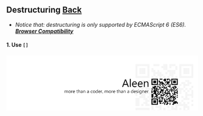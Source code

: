 ## Destructuring [**Back**](./../README.md)

- *Notice that: destructuring is only supported by ECMAScript 6 (ES6). [**Browser Compatibility**](https://developer.mozilla.org/en-US/docs/Web/JavaScript/Reference/Operators/Spread_operator#Browser_compatibility)*

#### 1. Use `[]`

<a href="http://aleen42.github.io/" target="_blank" ><img src="./../pic/tail.gif"></a>